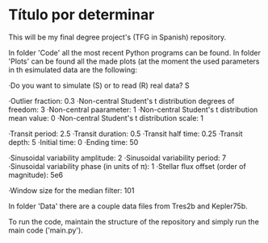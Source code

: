 # Título por determinar

This will be my final degree project's (TFG in Spanish) repository.

In folder 'Code' all the most recent Python programs can be found. In folder 'Plots' can be found all the made plots (at the moment the used parameters in th esimulated data are the following:

  ·Do you want to simulate (S) or to read (R) real data? S
  
  ·Outlier fraction: 0.3
  ·Non-central Student's t distribution degrees of freedom: 3
  ·Non-central paarameter: 1
  ·Non-central Student's t distribution mean value: 0
  ·Non-central Student's t distribution scale: 1
  
  ·Transit period: 2.5
  ·Transit duration: 0.5
  ·Transit half time: 0.25
  ·Transit depth: 5
  ·Initial time: 0
  ·Ending time: 50
  
  ·Sinusoidal variability amplitude: 2
  ·Sinusoidal variability period: 7
  ·Sinusoidal variability phase (in units of π): 1
  ·Stellar flux offset (order of magnitude): 5e6
  
  ·Window size for the median filter: 101

In folder 'Data' there are a couple data files from Tres2b and Kepler75b. 

To run the code, maintain the structure of the repository and simply run the main code ('main.py').
